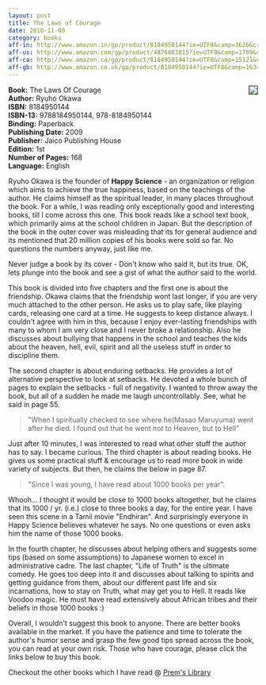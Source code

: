 ```yaml
---
layout: post
title: The Laws of Courage
date: 2010-11-08
category: books
aff-in: http://www.amazon.in/gp/product/8184950144?ie=UTF8&camp=3626&creativeASIN=8184950144&linkCode=xm2&tag=smileprem-in-21
aff-us: http://www.amazon.com/gp/product/4876883815?ie=UTF8&camp=1789&creativeASIN=4876883815&linkCode=xm2&tag=smileprem-us-20
aff-ca: http://www.amazon.ca/gp/product/8184950144?ie=UTF8&camp=15121&creativeASIN=8184950144&linkCode=xm2&tag=smileprem-ca-20
aff-gb: http://www.amazon.co.uk/gp/product/8184950144?ie=UTF8&camp=1634&creativeASIN=8184950144&linkCode=xm2&tag=smileprem-gb-21
---
```


<img style="clear: right; float: right; margin-bottom: 1em; margin-left: 1em; width:auto;" 
src="{{site.img-url}}/the-laws-of-courage-ryuho-okawa.jpg" border="1"/>
**Book:** The Laws Of Courage  
**Author:** Ryuho Okawa  
**ISBN:** 8184950144  
**ISBN-13:** 9788184950144, 978-8184950144  
**Binding:** Paperback  
**Publishing Date:** 2009  
**Publisher:** Jaico Publishing House  
**Edition:** 1st  
**Number of Pages:** 168  
**Language:** English  
  
Ryuho Okawa is the founder of **Happy Science** - an organization or religion which aims to achieve the true happiness, based on the teachings of the author. He claims himself as the spiritual leader, in many places throughout the book. For a while, I was reading only exceptionally good and interesting books, till I come across this one. This book reads like a school text book, which primarily aims at the school children in Japan. But the description of the book in the outer cover was misleading that its for general audience and its mentioned that 20 million copies of his books were sold so far. No questions the numbers anyway, just like me.  
  
Never judge a book by its cover - Don't know who said it, but its true. OK, lets plunge into the book and see a gist of what the author said to the world.  
  
This book is divided into five chapters and the first one is about the friendship. Okawa claims that the friendship wont last longer, if you are very much attached to the other person. He asks us to play safe, like playing cards, releasing one card at a time. He suggests to keep distance always. I couldn't agree with him in this, because I enjoy ever-lasting friendships with many to whom I am very close and I never broke a relationship. Also he discusses about bullying that happens in the school and teaches the kids about the heaven, hell, evil, spirit and all the useless stuff in order to discipline them.  
  
The second chapter is about enduring setbacks. He provides a lot of alternative perspective to look at setbacks. He devoted a whole bunch of pages to explain the setbacks - full of negativity. I wanted to throw away the book, but all of a sudden he made me laugh uncontrollably. See, what he said in page 55.  
  
> "When I spiritually checked to see where he(Masao Maruyuma) went after he died. I found out that he went not to Heaven, but to Hell"  
  
Just after 10 minutes, I was interested to read what other stuff the author has to say. I became curious. The third chapter is about reading books. He gives us some practical stuff & encourage us to read more book in wide variety of subjects. But then, he claims the below in page 87.  
  
> "Since I was young, I have read about 1000 books per year".  

Whooh... I thought it would be close to 1000 books altogether, but he claims that its 1000 / yr. (i.e.) close to three books a day, for the entire year. I have seen this scene in a Tamil movie "Endhiran". And surprisingly everyone in Happy Science believes whatever he says. No one questions or even asks him the name of those 1000 books.  
  
In the fourth chapter, he discusses about helping others and suggests some tips (based on some assumptions) to Japanese women to excel in administrative cadre. The last chapter, "Life of Truth" is the ultimate comedy. He goes too deep into it and discusses about talking to spirits and getting guidance from them, about our different past life and six incarnations, how to stay on Truth, what may get you to Hell. It reads like Voodoo magic. He must have read extensively about African tribes and their beliefs in those 1000 books :)  
  
Overall, I wouldn't suggest this book to anyone. There are better books available in the market. If you have the patience and time to tolerate the author's humor sense and grasp the few good tips spread across the book, you can read at your own risk. Those who have courage, please click the links below to buy this book.  

Checkout the other books which I have read @ [Prem's Library]({{site.url}}/category/books/)  
